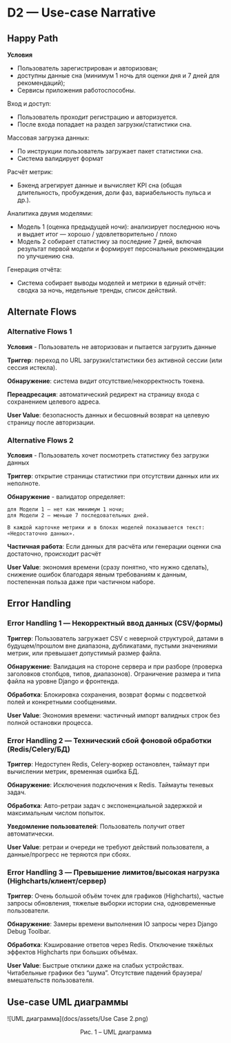 
# D2 — Use-case Narrative

## Happy Path

**Условия**

- Пользователь зарегистрирован и авторизован;
- доступны данные сна (минимум 1 ночь для оценки дня и 7 дней для рекомендаций);
- Сервисы приложения работоспособны.

Вход и доступ:

- Пользователь проходит регистрацию и авторизуется.
- После входа попадает на раздел загрузки/статистики сна.

Массовая загрузка данных:

- По инструкции пользователь загружает пакет статистики сна.
- Система валидирует формат

Расчёт метрик:

- Бэкенд агрегирует данные и вычисляет KPI сна (общая длительность, пробуждения, доли фаз, вариабельность пульса и др.).

Аналитика двумя моделями:

- Модель 1 (оценка предыдущей ночи): анализирует последнюю ночь и выдает итог — хорошо / удовлетворительно / плохо 
- Модель 2 собирает статистику за последние 7 дней, включая результат первой модели и формирует персональные рекомендации по улучшению сна.

Генерация отчёта:

- Система собирает выводы моделей и метрики в единый отчёт: сводка за ночь, недельные тренды, список действий.

## Alternate Flows

### Alternative Flows 1

**Условия** - Пользователь не авторизован и пытается загрузить данные

**Триггер**: переход по URL загрузки/статистики без активной сессии (или сессия истекла).

**Обнаружение**: система видит отсутствие/некорректность токена.

**Переадресация**: автоматический редирект на страницу входа с сохранением целевого адреса.

**User Value**:  безопасность данных и бесшовный возврат на целевую страницу после авторизации.

### Alternative Flows 2

**Условия** - Пользователь хочет посмотреть статистику без загрузки данных

**Триггер**: открытие страницы статистики при отсутствии данных или их неполноте.

**Обнаружение** - валидатор определяет:

    для Модели 1 — нет как минимум 1 ночи;
    для Модели 2 — меньше 7 последовательных дней.

    В каждой карточке метрики и в блоках моделей показывается текст: «Недостаточно данных».

**Частичная работа**: Если данных для расчёта или генерации оценки сна достаточно, происходит расчёт

**User Value**:  экономия времени (сразу понятно, что нужно сделать), снижение ошибок благодаря явным требованиям к данным, постепенная польза даже при частичном наборе.

## Error Handling

### Error Handling 1 — Некорректный ввод данных (CSV/формы)

**Триггер**: Пользователь загружает CSV с неверной структурой, датами в будущем/прошлом вне диапазона, дубликатами, пустыми значениями метрик, или превышает допустимый размер файла.

**Обнаружение**: Валидация на стороне сервера и при разборе (проверка заголовков столбцов, типов, диапазонов). Ограничение размера и типа файла на уровне Django и фронтенда.

**Обработка**: Блокировка сохранения, возврат формы с подсветкой полей и конкретными сообщениями.

**User Value**:  Экономия времени: частичный импорт валидных строк без полной остановки процесса.

### Error Handling 2 — Технический сбой фоновой обработки (Redis/Celery/БД)

**Триггер**: Недоступен Redis, Celery-воркер остановлен, таймаут при вычислении метрик, временная ошибка БД.

**Обнаружение**: Исключения подключения к Redis. Таймауты теневых задач.

**Обработка**: Авто-ретраи задач с экспоненциальной задержкой и максимальным числом попыток.

**Уведомление пользователей**: Пользователь получит ответ автоматически.

**User Value**: ретраи и очереди не требуют действий пользователя, а  данные/прогресс не теряются при сбоях.

### Error Handling 3 — Превышение лимитов/высокая нагрузка (Highcharts/клиент/сервер)

**Триггер**: Очень большой объём точек для графиков (Highcharts), частые запросы обновления, тяжелые выборки истории сна, одновременные пользователи.

**Обнаружение**: Замеры времени выполнения IO запросы через Django Debug Toolbar.

**Обработка**: Кэширование ответов через Redis. Отключение тяжёлых эффектов Highcharts при больших объёмах.

**User Value**: Быстрые отклики даже на слабых устройствах. Читабельные графики без “шума”. Отсутствие падений браузера/вмешательств пользователя.

## Use-case UML диаграммы

![UML диаграмма](docs/assets/Use Case 2.png)
<center>Рис. 1 – UML диаграмма</center>
